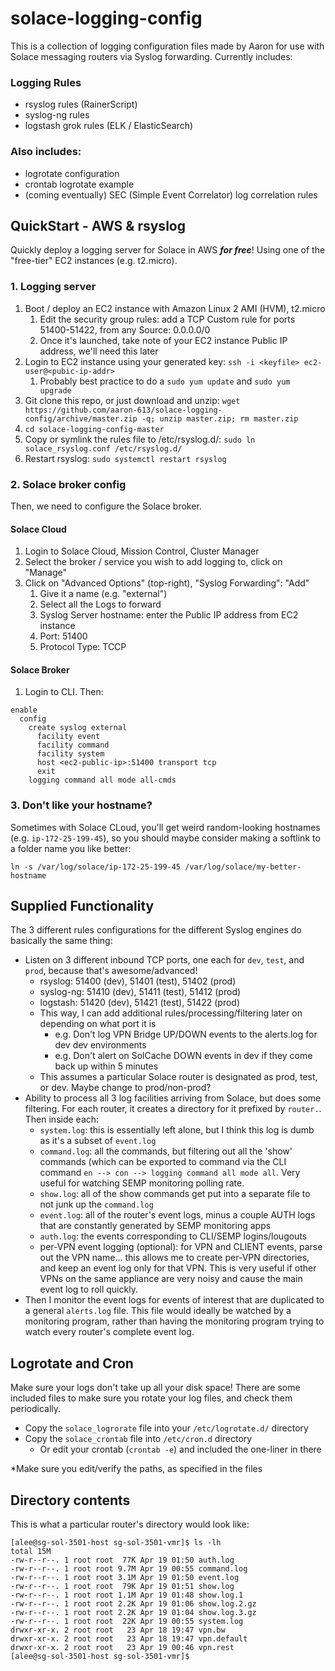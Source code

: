 # solace-logging-config

This is a collection of logging configuration files made by Aaron for use with Solace messaging routers via Syslog forwarding.  Currently includes:


### Logging Rules

- rsyslog rules (RainerScript)
- syslog-ng rules
- logstash grok rules (ELK / ElasticSearch)


### Also includes:

- logrotate configuration
- crontab logrotate example
- (coming eventually) SEC (Simple Event Correlator) log correlation rules


## QuickStart - AWS & rsyslog

Quickly deploy a logging server for Solace in AWS **_for free_**!  Using one of the "free-tier" EC2 instances (e.g. t2.micro).

### 1. Logging server

1. Boot / deploy an EC2 instance with Amazon Linux 2 AMI (HVM), t2.micro
     1. Edit the security group rules: add a TCP Custom rule for ports 51400-51422, from any Source: 0.0.0.0/0
     1. Once it's launched, take note of your EC2 instance Public IP address, we'll need this later
1. Login to EC2 instance using your generated key: `ssh -i <keyfile> ec2-user@<pubic-ip-addr>`
     1. Probably best practice to do a `sudo yum update` and `sudo yum upgrade` 
1. Git clone this repo, or just download and unzip: `wget https://github.com/aaron-613/solace-logging-config/archive/master.zip -q; unzip master.zip; rm master.zip`
1. `cd solace-logging-config-master`
1. Copy or symlink the rules file to /etc/rsyslog.d/: `sudo ln solace_rsyslog.conf /etc/rsyslog.d/`
1. Restart rsyslog: `sudo systemctl restart rsyslog`

### 2. Solace broker config

Then, we need to configure the Solace broker.

#### Solace Cloud

1. Login to Solace Cloud, Mission Control, Cluster Manager
1. Select the broker / service you wish to add logging to, click on "Manage"
1. Click on "Advanced Options" (top-right), "Syslog Forwarding": "Add"
    1. Give it a name (e.g. "external")
    2. Select all the Logs to forward
    3. Syslog Server hostname: enter the Public IP address from EC2 instance
    4. Port: 51400
    5. Protocol Type: TCCP

#### Solace Broker

1. Login to CLI.  Then:
```
enable
  config
    create syslog external
      facility event
      facility command
      facility system
      host <ec2-public-ip>:51400 transport tcp
      exit
    logging command all mode all-cmds
```

### 3. Don't like your hostname?

Sometimes with Solace CLoud, you'll get weird random-looking hostnames (e.g. `ip-172-25-199-45`), so you should maybe consider making a softlink to a folder name you like better:
```
ln -s /var/log/solace/ip-172-25-199-45 /var/log/solace/my-better-hostname
```

## Supplied Functionality

The 3 different rules configurations for the different Syslog engines do basically the same thing:

- Listen on 3 different inbound TCP ports, one each for `dev`, `test`, and `prod`, because that's awesome/advanced!
  - rsyslog: 51400 (dev), 51401 (test), 51402 (prod)
  - syslog-ng: 51410 (dev), 51411 (test), 51412 (prod)
  - logstash: 51420 (dev), 51421 (test), 51422 (prod)
  - This way, I can add additional rules/processing/filtering later on depending on what port it is
    - e.g. Don't log VPN Bridge UP/DOWN events to the alerts.log for dev dev environments
    - e.g. Don't alert on SolCache DOWN events in dev if they come back up within 5 minutes
  - This assumes a particular Solace router is designated as prod, test, or dev.  Maybe change to prod/non-prod?
- Ability to process all 3 log facilities arriving from Solace, but does some filtering.  For each router, it creates a directory
for it prefixed by `router.`.  Then inside each:
  - `system.log`: this is essentially left alone, but I think this log is dumb as it's a subset of `event.log`
  - `command.log`: all the commands, but filtering out all the 'show' commands 
(which can be exported to command via the CLI command `en --> con --> logging command all mode all`.
Very useful for watching SEMP monitoring polling rate.
  - `show.log`: all of the show commands get put into a separate file to not junk up the `command.log`
  - `event.log`: all of the router's event logs, minus a couple AUTH logs that are constantly generated by SEMP monitoring apps
  - `auth.log`: the events corresponding to CLI/SEMP logins/lougouts
  - per-VPN event logging (optional): for VPN and CLIENT events, parse out the VPN name... this allows me to create per-VPN directories, and keep an event log only for that VPN.  This is very useful if other VPNs on the same appliance are very noisy and cause the main event log to roll quickly.
- Then I monitor the event logs for events of interest that are duplicated to a general `alerts.log` file.  This file would ideally 
be watched by a monitoring program, rather than having the monitoring program trying to watch every router's complete event log.


## Logrotate and Cron

Make sure your logs don't take up all your disk space!  There are some included files to make sure you rotate your log files, and check them periodically.

- Copy the `solace_logrorate` file into your `/etc/logrotate.d/` directory
- Copy the `solace_crontab` file into `/etc/cron.d` directory
   - Or edit your crontab (`crontab -e`) and included the one-liner in there
 
*Make sure you edit/verify the paths, as specified in the files

## Directory contents

This is what a particular router's directory would look like:

```
[alee@sg-sol-3501-host sg-sol-3501-vmr]$ ls -lh
total 15M
-rw-r--r--. 1 root root  77K Apr 19 01:50 auth.log
-rw-r--r--. 1 root root 9.7M Apr 19 00:55 command.log
-rw-r--r--. 1 root root 3.1M Apr 19 01:50 event.log
-rw-r--r--. 1 root root  79K Apr 19 01:51 show.log
-rw-r--r--. 1 root root 1.1M Apr 19 01:48 show.log.1
-rw-r--r--. 1 root root 2.2K Apr 19 01:06 show.log.2.gz
-rw-r--r--. 1 root root 2.2K Apr 19 01:04 show.log.3.gz
-rw-r--r--. 1 root root  22K Apr 19 00:55 system.log
drwxr-xr-x. 2 root root   23 Apr 18 19:47 vpn.bw
drwxr-xr-x. 2 root root   23 Apr 18 19:47 vpn.default
drwxr-xr-x. 2 root root   23 Apr 19 00:46 vpn.rest
[alee@sg-sol-3501-host sg-sol-3501-vmr]$
```
